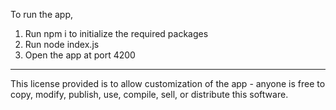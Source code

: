 To run the app,
1. Run npm i to initialize the required packages
2. Run node index.js
3. Open the app at port 4200

----------------------------------------------------------------------------------------------------------------------------

This license provided is to allow customization of the app - anyone is free to copy, modify, publish, use, compile, sell, or
distribute this software.